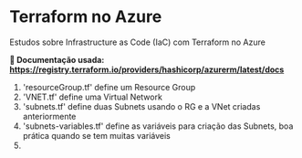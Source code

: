 # Terraform no Azure
Estudos sobre Infrastructure as Code (IaC) com Terraform no Azure

**📃 Documentação usada: https://registry.terraform.io/providers/hashicorp/azurerm/latest/docs**

1. 'resourceGroup.tf' define um Resource Group
2. 'VNET.tf' define uma Virtual Network
3. 'subnets.tf' define duas Subnets usando o RG e a VNet criadas anteriormente
4. 'subnets-variables.tf' define as variáveis para criação das Subnets, boa prática quando se tem muitas variáveis
5. 
